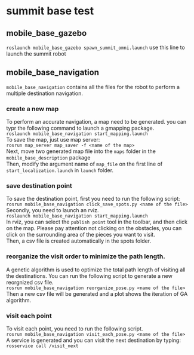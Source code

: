 # summit base test
## mobile_base_gazebo
```roslaunch mobile_base_gazebo spawn_summit_omni.launch``` use this line to launch the summit robot<br>
## mobile_base_navigation
`mobile_base_navigation` contains all the files for the robot to perform a multiple 
destination navigation.<br>
### create a new map
To perform an accurate navigation, a map need to be generated. you can typr the following command to launch a gmapping package.<br>
```roslaunch mobile_base_navigation start_mapping.launch```<br>
To save the map, just use map server:<br>
```rosrun map_server map_saver -f <name of the map>```<br>
Next, move two generated map file into the `maps` folder in the `mobile_base_description` package<br>
Then, modify the argument name of `map_file` on the first line of `start_localization.launch` in `launch` folder.<br>
### save destination point
To save the destination point, first you need to run the following script:<br>
```rosrun mobile_base_navigation click_save_spots.py <name of the file>```<br>
Secondly, you need to launch an rviz.<br>
```roslaunch mobile_base_navigation start_mapping.launch```<br>
In rviz, you can select the `publish point` tool in the toolbar, and then click on the map. Please pay attention not clicking on the obstacles, you can click on the surrounding area of the pieces you want to visit.<br>
Then, a csv file is created automatically in the spots folder.<br>
### reorganize the visit order to minimize the path length.
A genetic algorithm is used to optimize the total path length of visiting all the destinations. You can run the following script to generate a new reorgnized csv file.<br>
```rosrun mobile_base_navigation reorganize_pose.py <name of the file>```<br>
Then a new csv file will be generated and a plot shows the iteration of GA algorithm.<br>
### visit each point
To visit each point, you need to run the following script.<br>
```rosrun mobile_base_navigation visit_each_pose.py <name of the file>```<br>
A service is generated and you can visit the next destination by typing:<br>
```rosservice call /visit_next ```





